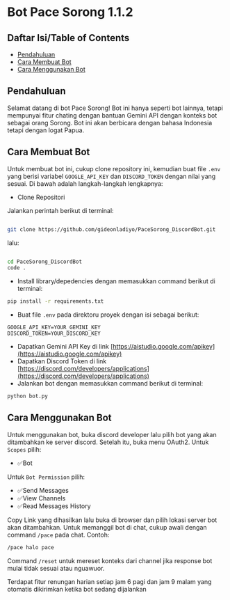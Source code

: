 # Bot Pace Sorong 1.1.2

## Daftar Isi/Table of Contents

- [Pendahuluan](#pendahuluan)
- [Cara Membuat Bot](#cara-membuat-bot)
- [Cara Menggunakan Bot](#cara-menggunakan-bot)

## Pendahuluan

Selamat datang di bot Pace Sorong! Bot ini hanya seperti bot lainnya, tetapi mempunyai fitur chating dengan bantuan Gemini API dengan konteks bot sebagai orang Sorong. Bot ini akan berbicara dengan bahasa Indonesia tetapi dengan logat Papua.

## Cara Membuat Bot

Untuk membuat bot ini, cukup clone repository ini, kemudian buat file `.env` yang berisi variabel `GOOGLE_API_KEY` dan `DISCORD_TOKEN` dengan nilai yang sesuai. Di bawah adalah langkah-langkah lengkapnya:

- Clone Repositori

Jalankan perintah berikut di terminal:

```bash

git clone https://github.com/gideonladiyo/PaceSorong_DiscordBot.git

```

lalu:

```bash

cd PaceSorong_DiscordBot
code .

```

- Install library/depedencies dengan memasukkan command berikut di terminal:

```bash
pip install -r requirements.txt
```

- Buat file `.env` pada direktoru proyek dengan isi sebagai berikut:

```dotenv
GOOGLE_API_KEY=YOUR_GEMINI_KEY
DISCORD_TOKEN=YOUR_DISCORD_KEY
```

- Dapatkan Gemini API Key di link [https://aistudio.google.com/apikey](https://aistudio.google.com/apikey)
- Dapatkan Discord Token di link [https://discord.com/developers/applications](https://discord.com/developers/applications)
- Jalankan bot dengan memasukkan command berikut di terminal:

```bash
python bot.py
```

## Cara Menggunakan Bot

Untuk menggunakan bot, buka discord developer lalu pilih bot yang akan ditambahkan ke server discord. Setelah itu, buka menu OAuth2. Untuk `Scopes` pilih:

- ✅Bot

Untuk `Bot Permission` pilih:

- ✅Send Messages
- ✅View Channels
- ✅Read Messages History

Copy Link yang dihasilkan lalu buka di browser dan pilih lokasi server bot akan ditambahkan. Untuk memanggil bot di chat, cukup awali dengan command `/pace` pada chat. Contoh:

```bash
/pace halo pace
```

Command `/reset` untuk mereset konteks dari channel jika response bot mulai tidak sesuai atau nguawuor.

Terdapat fitur renungan harian setiap jam 6 pagi dan jam 9 malam yang otomatis dikirimkan ketika bot sedang dijalankan

